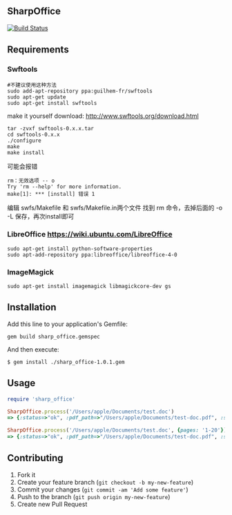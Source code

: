 ## SharpOffice

[![Build Status](https://travis-ci.org/SharpV/sharp_office.png?branch=master)](https://travis-ci.org/SharpV/sharp_office)

## Requirements

### Swftools

```
#不建议使用这种方法
sudo add-apt-repository ppa:guilhem-fr/swftools
sudo apt-get update
sudo apt-get install swftools
```
make it yourself
download:  http://www.swftools.org/download.html
```
tar -zvxf swftools-0.x.x.tar
cd swftools-0.x.x
./configure
make 
make install
```
可能会报错
```
rm：无效选项 -- o
Try 'rm --help' for more information.
make[1]: *** [install] 错误 1
```
编辑 swfs/Makefile 和 swfs/Makefile.in两个文件
找到 rm 命令，去掉后面的 -o -L 保存，再次install即可

### LibreOffice https://wiki.ubuntu.com/LibreOffice

```　 
sudo apt-get install python-software-properties
sudo apt-add-repository ppa:libreoffice/libreoffice-4-0

```

### ImageMagick

```
sudo apt-get install imagemagick libmagickcore-dev gs
```

## Installation

Add this line to your application's Gemfile:

    gem build sharp_office.gemspec

And then execute:

    $ gem install ./sharp_office-1.0.1.gem

## Usage

``` ruby
require 'sharp_office'

SharpOffice.process('/Users/apple/Documents/test.doc')
=> {:status=>"ok", :pdf_path=>"/Users/apple/Documents/test-doc.pdf", :swf_path=>"/Users/apple/Documents/test-doc.swf", :cover_path=>"/Users/apple/Documents/test-doc.png"} 

SharpOffice.process('/Users/apple/Documents/test.doc', {pages: '1-20'})
=> {:status=>"ok", :pdf_path=>"/Users/apple/Documents/test-doc.pdf", :swf_path=>"/Users/apple/Documents/test-doc.swf", :cover_path=>"/Users/apple/Documents/test-doc.png"} 

```

## Contributing

1. Fork it
2. Create your feature branch (`git checkout -b my-new-feature`)
3. Commit your changes (`git commit -am 'Add some feature'`)
4. Push to the branch (`git push origin my-new-feature`)
5. Create new Pull Request
